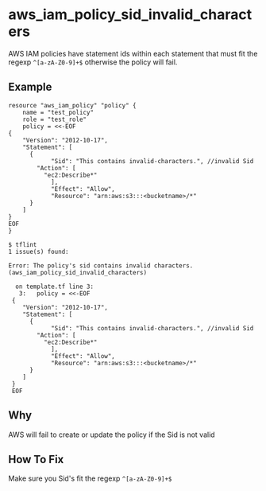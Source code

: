 # aws_iam_policy_sid_invalid_characters

AWS IAM policies have statement ids within each statement that must fit the regexp `^[a-zA-Z0-9]+$` otherwise the policy will fail.

## Example

```hcl
resource "aws_iam_policy" "policy" {
	name = "test_policy"
	role = "test_role"
	policy = <<-EOF
{
	"Version": "2012-10-17",
	"Statement": [
	  {
			"Sid": "This contains invalid-characters.", //invalid Sid
	    "Action": [
	      "ec2:Describe*"
			],
			"Effect": "Allow",
			"Resource": "arn:aws:s3:::<bucketname>/*"
	  }
	]
}
EOF
}
```

```
$ tflint
1 issue(s) found:

Error: The policy's sid contains invalid characters. (aws_iam_policy_sid_invalid_characters)

  on template.tf line 3:
   3:   policy = <<-EOF
 {
 	"Version": "2012-10-17",
 	"Statement": [
 	  {
 			"Sid": "This contains invalid-characters.", //invalid Sid
 	    "Action": [
 	      "ec2:Describe*"
 			],
 			"Effect": "Allow",
 			"Resource": "arn:aws:s3:::<bucketname>/*"
 	  }
 	]
 }
 EOF

```

## Why

AWS will fail to create or update the policy if the Sid is not valid

## How To Fix

Make sure you Sid's fit the regexp `^[a-zA-Z0-9]+$`
